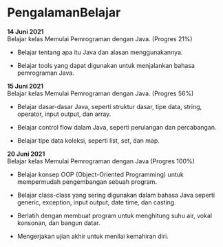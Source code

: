 # PengalamanBelajar

**14 Juni 2021**  
Belajar kelas Memulai Pemrograman dengan Java. (Progres 21%)

* Belajar tentang apa itu Java dan alasan menggunakannya.

* Belajar tools yang dapat digunakan untuk menjalankan bahasa pemrograman Java.

**15 Juni 2021**  
Belajar kelas Memulai Pemrograman dengan Java. (Progres 56%)

  * Belajar dasar-dasar Java, seperti struktur dasar, tipe data, string, operator, input output, dan array.

  * Belajar control flow dalam Java, seperti perulangan dan percabangan.

  * Belajar tipe data koleksi, seperti list, set, dan map.

**20 Juni 2021**  
Belajar kelas Memulai Pemrograman dengan Java (Progres 100%)

 * Belajar konsep OOP (Object-Oriented Programming) untuk mempermudah pengembangan sebuah program.

 * Belajar class-class yang sering digunakan dalam bahasa Java seperti generic, exception, input output, date time, dan casting. 

 * Berlatih dengan membuat program untuk menghitung suhu air, vokal konsonan, dan bangun datar. 

 * Mengerjakan ujian akhir untuk menilai kemahiran diri.
